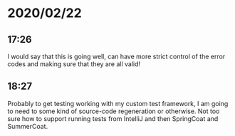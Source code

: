 # 2020/02/22

## 17:26

I would say that this is going well, can have more strict control of the
error codes and making sure that they are all valid!

## 18:27

Probably to get testing working with my custom test framework, I am going
to need to some kind of source-code regeneration or otherwise. Not too
sure how to support running tests from IntelliJ and then SpringCoat and
SummerCoat.
